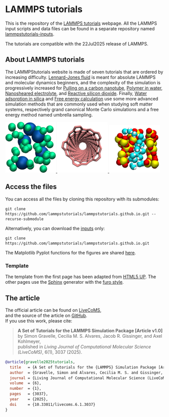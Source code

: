 # LAMMPS tutorials

This is the repository of the [LAMMPS tutorials](https://lammpstutorials.github.io/)
webpage. All the LAMMPS input scripts and data files can be found in a separate
repository named [lammpstutorials-inputs](https://github.com/lammpstutorials/lammpstutorials-inputs).

The tutorials are compatible with the 22Jul2025 release of LAMMPS.

## About LAMMPS tutorials

The LAMMPStutorials website is made of seven tutorials that are ordered by increasing difficulty.
[Lennard-Jones fluid](https://lammpstutorials.github.io/sphinx/build/html/tutorials/level1/lennard-jones-fluid.html)
is meant for absolute LAMMPS and molecular dynamics beginners, and the complexity of the simulation is
progressively increased for [Pulling on a carbon nanotube](https://lammpstutorials.github.io/sphinx/build/html/tutorials/level1/breaking-a-carbon-nanotube.html), 
[Polymer in water](https://lammpstutorials.github.io/sphinx/build/html/tutorials/level2/polymer-in-water.html), 
[Nanosheared electrolyte](https://lammpstutorials.github.io/sphinx/build/html/tutorials/level2/nanosheared-electrolyte.html),
and [Reactive silicon dioxide](https://lammpstutorials.github.io/sphinx/build/html/tutorials/level3/reactive-silicon-dioxide.html). 
Finally, [Water adsorption in silica](https://lammpstutorials.github.io/sphinx/build/html/tutorials/level3/water-adsorption-in-silica.html) and
[Free energy calculation](https://lammpstutorials.github.io/sphinx/build/html/tutorials/level3/free-energy-calculation.html) use some more advanced simulation methods that are commonly used when studying soft matter systems, respectively grand canonical Monte Carlo simulations and a free energy method named umbrella sampling.

<p float="left">
    <a href="https://lammpstutorials.github.io/sphinx/build/html/tutorials/level1/lennard-jones-fluid.html">
        <img src="https://raw.githubusercontent.com/lammpstutorials/lammpstutorials.github.io/2Aug2023/docs/avatars/level1/lennard-jones-fluid/avatar-Lennard-Jones-LAMMPS.png" width="32%" />
    </a>
    <a href="https://lammpstutorials.github.io/sphinx/build/html/tutorials/level1/breaking-a-carbon-nanotube.html">
        <img src="https://raw.githubusercontent.com/lammpstutorials/lammpstutorials.github.io/2Aug2023/docs/avatars/level1/breaking-a-carbon-nanotube/CNT.png" width="32%" />
    </a>
    <a href="https://lammpstutorials.github.io/sphinx/build/html/tutorials/level3/water-adsorption-in-silica.html">
        <img src="https://raw.githubusercontent.com/lammpstutorials/lammpstutorials.github.io/2Aug2023/docs/avatars/level3/water-adsorption-in-silica/water-adsorption.png" width="32%" />
    </a>
</p>

## Access the files

You can access all the files by cloning this repository with its submodules:

```
git clone https://github.com/lammpstutorials/lammpstutorials.github.io.git --recurse-submodule
```

Alternatively, you can download the [inputs](https://github.com/lammpstutorials/lammpstutorials-inputs) only:

```
git clone https://github.com/lammpstutorials/lammpstutorials.github.io.git
```

The Matplotlib Pyplot functions for the figures are shared [here](https://github.com/simongravelle/pyplot-perso).

### Template ###

The template from the first page has been adapted from [HTML5 UP](https://html5up.net/).
The other pages use the [Sphinx](https://www.sphinx-doc.org/) generator with the
[furo style](https://github.com/pradyunsg/furo).

## The article

The official article can be found on [LiveCoMS](https://livecomsjournal.org/index.php/livecoms/article/view/v6i1e3037),  
and the source of the article on [GitHub](https://github.com/lammpstutorials/lammpstutorials-article).  
If you use this work, please cite:

> **A Set of Tutorials for the LAMMPS Simulation Package [Article v1.0]**
> by Simon Gravelle, Cecilia M. S. Alvares, Jacob R. Gissinger, and Axel Kohlmeyer,  
> published in *Living Journal of Computational Molecular Science (LiveCoMS)*, 6(1), 3037 (2025).

```bibtex
@article{gravelle2025tutorials,
  title   = {A Set of Tutorials for the {LAMMPS} Simulation Package [Article v1.0]},
  author  = {Gravelle, Simon and Alvares, Cecilia M. S. and Gissinger, Jacob R. and Kohlmeyer, Axel},
  journal = {Living Journal of Computational Molecular Science (LiveCoMS)},
  volume  = {6},
  number  = {1},
  pages   = {3037},
  year    = {2025},
  doi     = {10.33011/livecoms.6.1.3037}
}
```

